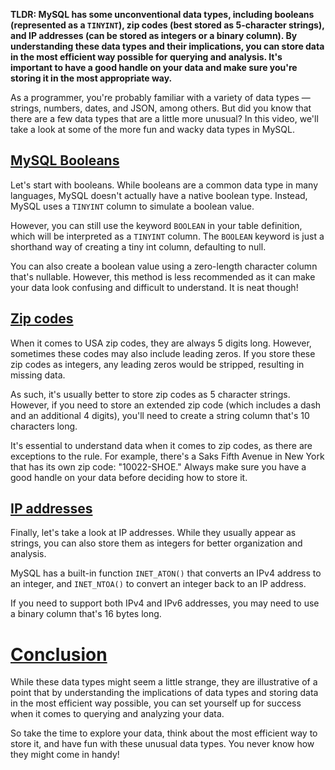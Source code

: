 **TLDR: MySQL has some unconventional data types, including booleans (represented as a `TINYINT`), zip codes (best stored as 5-character strings), and IP addresses (can be stored as integers or a binary column). By understanding these data types and their implications, you can store data in the most efficient way possible for querying and analysis. It's important to have a good handle on your data and make sure you're storing it in the most appropriate way.**

As a programmer, you're probably familiar with a variety of data types — strings, numbers, dates, and JSON, among others. But did you know that there are a few data types that are a little more unusual? In this video, we'll take a look at some of the more fun and wacky data types in MySQL.

## [MySQL Booleans](https://planetscale.com/courses/mysql-for-developers/schema/unexpected-types?autoplay=1#mysql-booleans)

Let's start with booleans. While booleans are a common data type in many languages, MySQL doesn't actually have a native boolean type. Instead, MySQL uses a `TINYINT` column to simulate a boolean value.

However, you can still use the keyword `BOOLEAN` in your table definition, which will be interpreted as a `TINYINT` column. The `BOOLEAN` keyword is just a shorthand way of creating a tiny int column, defaulting to null.

You can also create a boolean value using a zero-length character column that's nullable. However, this method is less recommended as it can make your data look confusing and difficult to understand. It is neat though!

## [Zip codes](https://planetscale.com/courses/mysql-for-developers/schema/unexpected-types?autoplay=1#zip-codes)

When it comes to USA zip codes, they are always 5 digits long. However, sometimes these codes may also include leading zeros. If you store these zip codes as integers, any leading zeros would be stripped, resulting in missing data.

As such, it's usually better to store zip codes as 5 character strings. However, if you need to store an extended zip code (which includes a dash and an additional 4 digits), you'll need to create a string column that's 10 characters long.

It's essential to understand data when it comes to zip codes, as there are exceptions to the rule. For example, there's a Saks Fifth Avenue in New York that has its own zip code: "10022-SHOE." Always make sure you have a good handle on your data before deciding how to store it.

## [IP addresses](https://planetscale.com/courses/mysql-for-developers/schema/unexpected-types?autoplay=1#ip-addresses)

Finally, let's take a look at IP addresses. While they usually appear as strings, you can also store them as integers for better organization and analysis.

MySQL has a built-in function `INET_ATON()` that converts an IPv4 address to an integer, and `INET_NTOA()` to convert an integer back to an IP address.

If you need to support both IPv4 and IPv6 addresses, you may need to use a binary column that's 16 bytes long.

# [Conclusion](https://planetscale.com/courses/mysql-for-developers/schema/unexpected-types?autoplay=1#conclusion)

While these data types might seem a little strange, they are illustrative of a point that by understanding the implications of data types and storing data in the most efficient way possible, you can set yourself up for success when it comes to querying and analyzing your data.

So take the time to explore your data, think about the most efficient way to store it, and have fun with these unusual data types. You never know how they might come in handy!